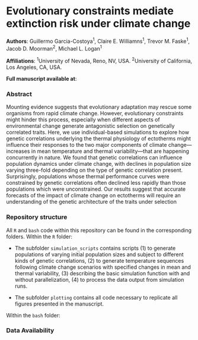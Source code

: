 # Evolutionary constraints mediate extinction risk under climate change 

**Authors**: Guillermo Garcia-Costoya<sup>1</sup>, Claire E. Williamns<sup>1</sup>, Trevor M. Faske<sup>1</sup>, Jacob D. Moorman<sup>2</sup>, Michael L. Logan<sup>1</sup>

**Affiliations**: <sup>1</sup>University of Nevada, Reno, NV, USA. <sup>2</sup>University of California, Los Angeles, CA, USA. 

**Full manuscript available at**:

### **Abstract**

Mounting evidence suggests that evolutionary adaptation may rescue some organisms from rapid climate change. However, evolutionary constraints might hinder this process, especially when different aspects of environmental change generate antagonistic selection on genetically correlated traits. Here, we use individual-based simulations to explore how genetic correlations underlying the thermal physiology of ectotherms might influence their responses to the two major components of climate change—increases in mean temperature and thermal variability—that are happening concurrently in nature. We found that genetic correlations can influence population dynamics under climate change, with declines in population size varying three-fold depending on the type of genetic correlation present. Surprisingly, populations whose thermal performance curves were constrained by genetic correlations often declined less rapidly than those populations which were unconstrained. Our results suggest that accurate forecasts of the impact of climate change on ectotherms will require an understanding of the genetic architecture of the traits under selection

### **Repository structure**

All `R` and `bash` code within this repository can be found in the corresponding folders. Within the `R` folder:

- The subfolder `simulation_scripts` contains scripts (1) to generate populations of varying initial population sizes and subject to different kinds of genetic correlations, (2) to generate temperature sequences following climate change scenarios with specified changes in mean and thermal variability, (3) describing the basic simulation function with and without parallelization, (4) to process the data output from simulation runs. 

- The subfolder `plotting` contains all code necessary to replicate all figures presented in the manuscript. 

Within the `bash` folder: 



### **Data Availability**








